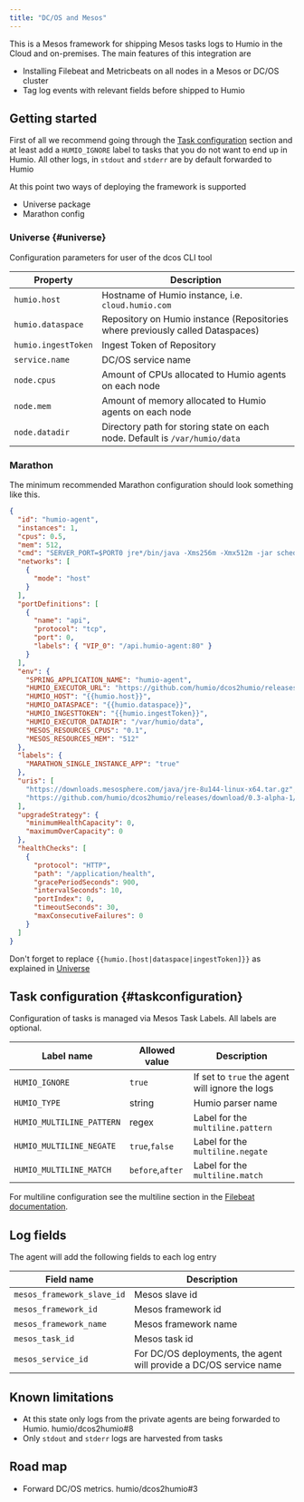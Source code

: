 ```yaml
---
title: "DC/OS and Mesos"
---
```


This is a Mesos framework for shipping Mesos tasks logs to Humio in the Cloud and on-premises.
The main features of this integration are

* Installing Filebeat and Metricbeats on all nodes in a Mesos or DC/OS cluster
* Tag log events with relevant fields before shipped to Humio

## Getting started

First of all we recommend going through the [Task configuration](#taskconfiguration) section and at least add a `HUMIO_IGNORE` label to tasks that you do not want to end up in Humio. All other logs, in `stdout` and `stderr` are by default
forwarded to Humio

At this point two ways of deploying the framework is supported
 * Universe package
 * Marathon config

### Universe {#universe}
Configuration parameters for user of the dcos CLI tool

| Property            | Description                                                                    |
|---------------------|--------------------------------------------------------------------------------|
| `humio.host`        | Hostname of Humio instance, i.e. `cloud.humio.com`                             |
| `humio.dataspace`   | Repository on Humio instance (Repositories where previously called Dataspaces) |
| `humio.ingestToken` | Ingest Token of Repository                                                     |
| `service.name`      | DC/OS service name                                                             |
| `node.cpus`         | Amount of CPUs allocated to Humio agents on each node                          |
| `node.mem`          | Amount of memory allocated to Humio agents on each node                        |
| `node.datadir`      | Directory path for storing state on each node. Default is `/var/humio/data`    |

### Marathon
The minimum recommended Marathon configuration should look something like this.

```json
{
  "id": "humio-agent",
  "instances": 1,
  "cpus": 0.5,
  "mem": 512,
  "cmd": "SERVER_PORT=$PORT0 jre*/bin/java -Xms256m -Xmx512m -jar scheduler-*.jar",
  "networks": [
    {
      "mode": "host"
    }
  ],
  "portDefinitions": [
    {
      "name": "api",
      "protocol": "tcp",
      "port": 0,
      "labels": { "VIP_0": "/api.humio-agent:80" }
    }
  ],
  "env": {
    "SPRING_APPLICATION_NAME": "humio-agent",
    "HUMIO_EXECUTOR_URL": "https://github.com/humio/dcos2humio/releases/download/0.3-alpha-1/executor-0.3-alpha-1.jar",
    "HUMIO_HOST": "{{humio.host}}",
    "HUMIO_DATASPACE": "{{humio.dataspace}}",
    "HUMIO_INGESTTOKEN": "{{humio.ingestToken}}",
    "HUMIO_EXECUTOR_DATADIR": "/var/humio/data",
    "MESOS_RESOURCES_CPUS": "0.1",
    "MESOS_RESOURCES_MEM": "512"
  },
  "labels": {
    "MARATHON_SINGLE_INSTANCE_APP": "true"
  },
  "uris": [
    "https://downloads.mesosphere.com/java/jre-8u144-linux-x64.tar.gz",
    "https://github.com/humio/dcos2humio/releases/download/0.3-alpha-1/scheduler-0.3-alpha-1.jar"
  ],
  "upgradeStrategy": {
    "minimumHealthCapacity": 0,
    "maximumOverCapacity": 0
  },
  "healthChecks": [
    {
      "protocol": "HTTP",
      "path": "/application/health",
      "gracePeriodSeconds": 900,
      "intervalSeconds": 10,
      "portIndex": 0,
      "timeoutSeconds": 30,
      "maxConsecutiveFailures": 0
    }
  ]
}
```

Don't forget to replace `{{humio.[host|dataspace|ingestToken]}}` as explained in [Universe](#universe)

## Task configuration {#taskconfiguration}

Configuration of tasks is managed via Mesos Task Labels. All labels are optional.

| Label name                | Allowed value    | Description                                     |
|---------------------------|------------------|-------------------------------------------------|
| `HUMIO_IGNORE`            | `true`           | If set to `true` the agent will ignore the logs |
| `HUMIO_TYPE`              | string           | Humio parser name                               |
| `HUMIO_MULTILINE_PATTERN` | regex            | Label for the `multiline.pattern`               |
| `HUMIO_MULTILINE_NEGATE`  | `true`,`false`   | Label for the `multiline.negate`                |
| `HUMIO_MULTILINE_MATCH`   | `before`,`after` | Label for the `multiline.match`                 |

For multiline configuration see the multiline section in the [Filebeat documentation](https://www.elastic.co/guide/en/beats/filebeat/current/configuration-filebeat-options.html#multiline).


## Log fields

The agent will add the following fields to each log entry

| Field name                 | Description                                                        |
|----------------------------|--------------------------------------------------------------------|
| `mesos_framework_slave_id` | Mesos slave id                                                     |
| `mesos_framework_id`       | Mesos framework id                                                 |
| `mesos_framework_name`     | Mesos framework name                                               |
| `mesos_task_id`            | Mesos task id                                                      |
| `mesos_service_id`         | For DC/OS deployments, the agent will provide a DC/OS service name |

## Known limitations

* At this state only logs from the private agents are being forwarded to Humio. humio/dcos2humio#8
* Only `stdout` and `stderr` logs are harvested from tasks

## Road map

* Forward DC/OS metrics. humio/dcos2humio#3
